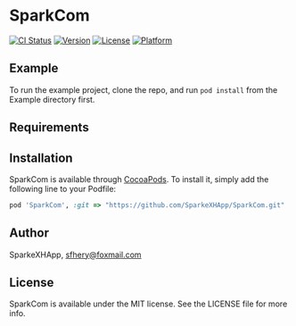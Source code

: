 # SparkCom

[![CI Status](https://img.shields.io/travis/SparkeXHApp/SparkCom.svg?style=flat)](https://travis-ci.org/SparkeXHApp/SparkCom)
[![Version](https://img.shields.io/cocoapods/v/SparkCom.svg?style=flat)](https://cocoapods.org/pods/SparkCom)
[![License](https://img.shields.io/cocoapods/l/SparkCom.svg?style=flat)](https://cocoapods.org/pods/SparkCom)
[![Platform](https://img.shields.io/cocoapods/p/SparkCom.svg?style=flat)](https://cocoapods.org/pods/SparkCom)

## Example

To run the example project, clone the repo, and run `pod install` from the Example directory first.

## Requirements

## Installation

SparkCom is available through [CocoaPods](https://cocoapods.org). To install
it, simply add the following line to your Podfile:

```ruby
pod 'SparkCom', :git => "https://github.com/SparkeXHApp/SparkCom.git"
```

## Author

SparkeXHApp, sfhery@foxmail.com

## License

SparkCom is available under the MIT license. See the LICENSE file for more info.
